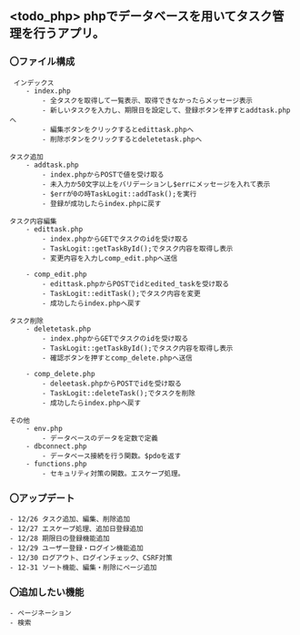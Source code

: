 ## <todo_php> phpでデータベースを用いてタスク管理を行うアプリ。

### 〇ファイル構成

     インデックス  
        - index.php  
            - 全タスクを取得して一覧表示、取得できなかったらメッセージ表示
            - 新しいタスクを入力し、期限日を設定して、登録ボタンを押すとaddtask.phpへ
            - 編集ボタンをクリックするとedittask.phpへ
            - 削除ボタンをクリックするとdeletetask.phpへ

    タスク追加  
        - addtask.php  
            - index.phpからPOSTで値を受け取る
            - 未入力か50文字以上をバリデーションし$errにメッセージを入れて表示
            - $errが0の時TaskLogit::addTask();を実行
            - 登録が成功したらindex.phpに戻す

    タスク内容編集  
        - edittask.php  
            - index.phpからGETでタスクのidを受け取る
            - TaskLogit::getTaskById();でタスク内容を取得し表示
            - 変更内容を入力しcomp_edit.phpへ送信

        - comp_edit.php  
            - edittask.phpからPOSTでidとedited_taskを受け取る
            - TaskLogit::editTask();でタスク内容を変更
            - 成功したらindex.phpへ戻す

    タスク削除  
        - deletetask.php  
            - index.phpからGETでタスクのidを受け取る
            - TaskLogit::getTaskById();でタスク内容を取得し表示
            - 確認ボタンを押すとcomp_delete.phpへ送信

        - comp_delete.php  
            - deleetask.phpからPOSTでidを受け取る
            - TaskLogit::deleteTask();でタスクを削除
            - 成功したらindex.phpへ戻す

    その他  
        - env.php  
            - データベースのデータを定数で定義  
        - dbconnect.php  
            - データベース接続を行う関数。$pdoを返す  
        - functions.php  
            - セキュリティ対策の関数。エスケープ処理。  
    
### 〇アップデート
  
    - 12/26 タスク追加、編集、削除追加  
    - 12/27 エスケープ処理、追加日登録追加  
    - 12/28 期限日の登録機能追加  
    - 12/29 ユーザー登録・ログイン機能追加  
    - 12/30 ログアウト、ログインチェック、CSRF対策  
    - 12-31 ソート機能、編集・削除にページ追加  
  
### 〇追加したい機能

    - ページネーション  
    - 検索  
